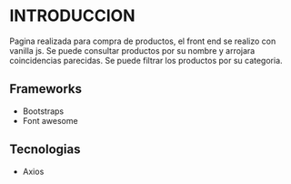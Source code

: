 # INTRODUCCION

Pagina realizada para compra de productos, el front end se realizo con vanilla js.
Se puede consultar productos por su nombre y arrojara coincidencias parecidas.
Se puede filtrar los productos por su categoria.

## Frameworks
- Bootstraps
- Font awesome

## Tecnologias
- Axios